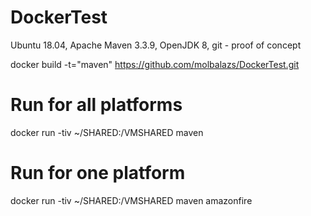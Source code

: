 # DockerTest
Ubuntu 18.04, Apache Maven 3.3.9, OpenJDK 8, git - proof of concept

docker build -t="maven" https://github.com/molbalazs/DockerTest.git

# Run for all platforms
docker run -tiv ~/SHARED:/VMSHARED maven

# Run for one platform
docker run -tiv ~/SHARED:/VMSHARED maven amazonfire